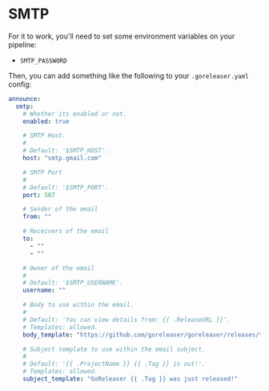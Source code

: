 # SMTP

For it to work, you'll need to set some environment variables on your pipeline:

- `SMTP_PASSWORD`

Then, you can add something like the following to your `.goreleaser.yaml` config:

```yaml title=".goreleaser.yaml"
announce:
  smtp:
    # Whether its enabled or not.
    enabled: true

    # SMTP Host.
    #
    # Default: '$SMTP_HOST'.
    host: "smtp.gmail.com"

    # SMTP Port
    #
    # Default: '$SMTP_PORT'.
    port: 587

    # Sender of the email
    from: ""

    # Receivers of the email
    to:
      - ""
      - ""

    # Owner of the email
    #
    # Default: '$SMTP_USERNAME'.
    username: ""

    # Body to use within the email.
    #
    # Default: 'You can view details from: {{ .ReleaseURL }}'.
    # Templates: allowed.
    body_template: "https://github.com/goreleaser/goreleaser/releases/tag/{{ .Tag }}"

    # Subject template to use within the email subject.
    #
    # Default: '{{ .ProjectName }} {{ .Tag }} is out!'.
    # Templates: allowed.
    subject_template: "GoReleaser {{ .Tag }} was just released!"
```

<!-- md:templates -->
